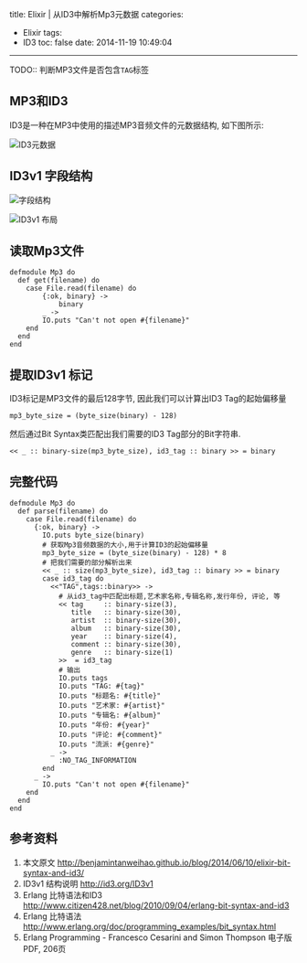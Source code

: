 title: Elixir | 从ID3中解析Mp3元数据
categories:
  - Elixir
tags:
  - ID3
toc: false
date: 2014-11-19 10:49:04
---

TODO:: 判断MP3文件是否包含`TAG`标签

## MP3和ID3

ID3是一种在MP3中使用的描述MP3音频文件的元数据结构, 如下图所示:

![ID3元数据](/assets/images/vlc_metadata.png)

## ID3v1 字段结构

![字段结构](/assets/images/id3v1_blocks.gif)

![ID3v1 布局](/assets/images/id3v1.png)

## 读取Mp3文件

```
defmodule Mp3 do
  def get(filename) do
    case File.read(filename) do
        {:ok, binary} ->
            binary
        _ ->
        IO.puts "Can't not open #{filename}"
    end
  end
end
```

## 提取ID3v1 标记

ID3标记是MP3文件的最后128字节, 因此我们可以计算出ID3 Tag的起始偏移量

```
mp3_byte_size = (byte_size(binary) - 128)
```

然后通过Bit Syntax类匹配出我们需要的ID3 Tag部分的Bit字符串.

```
<< _ :: binary-size(mp3_byte_size), id3_tag :: binary >> = binary
```

## 完整代码

```
defmodule Mp3 do
  def parse(filename) do
    case File.read(filename) do
      {:ok, binary} ->
        IO.puts byte_size(binary)
        # 获取Mp3音频数据的大小,用于计算ID3的起始偏移量
        mp3_byte_size = (byte_size(binary) - 128) * 8
        # 把我们需要的部分解析出来
        << _ :: size(mp3_byte_size), id3_tag :: binary >> = binary
        case id3_tag do
          <<"TAG",tags::binary>> ->
            # 从id3_tag中匹配出标题,艺术家名称,专辑名称,发行年份, 评论, 等
            << tag     :: binary-size(3),
               title   :: binary-size(30),
               artist  :: binary-size(30),
               album   :: binary-size(30),
               year    :: binary-size(4),
               comment :: binary-size(30),
               genre   :: binary-size(1)
            >>  = id3_tag
            # 输出
            IO.puts tags
            IO.puts "TAG: #{tag}"
            IO.puts "标题名: #{title}"
            IO.puts "艺术家: #{artist}"
            IO.puts "专辑名: #{album}"
            IO.puts "年份: #{year}"
            IO.puts "评论: #{comment}"
            IO.puts "流派: #{genre}"
          _ ->
            :NO_TAG_INFORMATION
        end
      _ ->
        IO.puts "Can't not open #{filename}"
    end
  end
end
```


## 参考资料

1. 本文原文
http://benjamintanweihao.github.io/blog/2014/06/10/elixir-bit-syntax-and-id3/
2. ID3v1 结构说明
http://id3.org/ID3v1
3. Erlang 比特语法和ID3
http://www.citizen428.net/blog/2010/09/04/erlang-bit-syntax-and-id3
4. Erlang 比特语法
http://www.erlang.org/doc/programming_examples/bit_syntax.html
5. Erlang Programming - Francesco Cesarini and Simon Thompson 电子版PDF, 206页